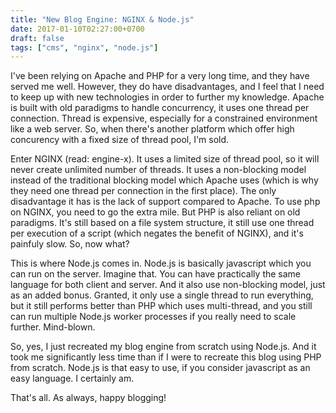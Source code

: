 ```yaml
---
title: "New Blog Engine: NGINX & Node.js"
date: 2017-01-10T02:27:00+0700
draft: false
tags: ["cms", "nginx", "node.js"]
---
```


I've been relying on Apache and PHP for a very long time, and they have served me well. However, they do have disadvantages, and I feel that I need to keep up with new technologies in order to further my knowledge. Apache is built with old paradigms to handle concurrency, it uses one thread per connection. Thread is expensive, especially for a constrained environment like a web server. So, when there's another platform which offer high concurency with a fixed size of thread pool, I'm sold.

Enter NGINX (read: engine-x). It uses a limited size of thread pool, so it will never create unlimited number of threads. It uses a non-blocking model instead of the traditional blocking model which Apache uses (which is why they need one thread per connection in the first place). The only disadvantage it has is the lack of support compared to Apache. To use php on NGINX, you need to go the extra mile. But PHP is also reliant on old paradigms. It's still based on a file system structure, it still use one thread per execution of a script (which negates the benefit of NGINX), and it's painfuly slow. So, now what?

This is where Node.js comes in. Node.js is basically javascript which you can run on the server. Imagine that. You can have practically the same language for both client and server. And it also use non-blocking model, just as an added bonus. Granted, it only use a single thread to run everything, but it still performs better than PHP which uses multi-thread, and you still can run multiple Node.js worker processes if you really need to scale further. Mind-blown.

So, yes, I just recreated my blog engine from scratch using Node.js. And it took me significantly less time than if I were to recreate this blog using PHP from scratch. Node.js is that easy to use, if you consider javascript as an easy language. I certainly am.

That's all. As always, happy blogging!